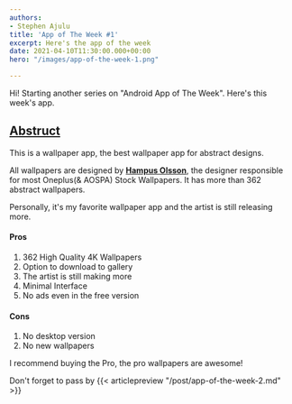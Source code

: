 ```yaml
---
authors:
- Stephen Ajulu
title: 'App of The Week #1'
excerpt: Here's the app of the week
date: 2021-04-10T11:30:00.000+00:00
hero: "/images/app-of-the-week-1.png"

---
```

Hi! Starting another series on "Android App of The Week". Here's this week's app.

## [**Abstruct**](https://play.google.com/store/apps/details?id=com.hampusolsson.abstruct)

This is a wallpaper app, the best wallpaper app for abstract designs.

All wallpapers are designed by [**Hampus Olsson**](http://www.hampusolsson.com/), the designer responsible for most Oneplus(& AOSPA) Stock Wallpapers. It has more than 362 abstract wallpapers.

Personally, it's my favorite wallpaper app and the artist is still releasing more.

#### Pros

1. 362 High Quality 4K Wallpapers
2. Option to download to gallery
3. The artist is still making more
4. Minimal Interface
5. No ads even in the free version

#### Cons

1. No desktop version
2. No new wallpapers

I recommend buying the Pro, the pro wallpapers are awesome!

Don't forget to pass by
{{< articlepreview "/post/app-of-the-week-2.md" >}}